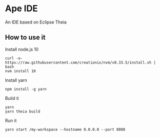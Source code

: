 # Ape IDE
An IDE based on Eclipse Theia

## How to use it
Install node.js 10
```
curl -o- https://raw.githubusercontent.com/creationix/nvm/v0.33.5/install.sh | bash
nvm install 10
```

Install yarn
```
npm install -g yarn
```

Build it
```
yarn
yarn theia build
```

Run it
```
yarn start /my-workspace --hostname 0.0.0.0 --port 8080
```
